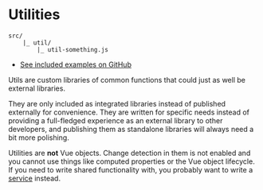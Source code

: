 
# Utilities

```
src/
	|_ util/
		|_ util-something.js
```

- [See included examples on GitHub](https://github.com/Eiskis/bellevue/tree/master/src/util)

Utils are custom libraries of common functions that could just as well be external libraries.

They are only included as integrated libraries instead of published externally for convenience. They are written for specific needs instead of providing a full-fledged experience as an external library to other developers, and publishing them as standalone libraries will always need a bit more polishing.

Utilities are **not** Vue objects. Change detection in them is not enabled and you cannot use things like computed properties or the Vue object lifecycle. If you need to write shared functionality with, you probably want to write a [service](services.md) instead.
